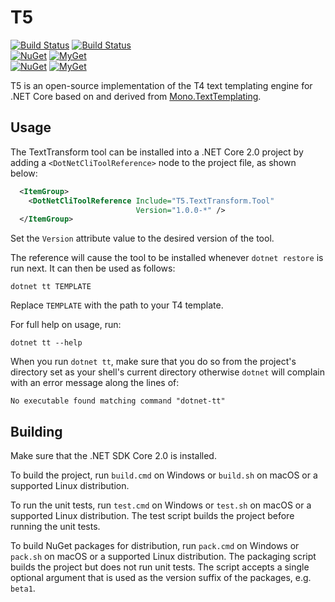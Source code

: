 # T5

[![Build Status][win-build-badge]][win-builds]
[![Build Status][nix-build-badge]][nix-builds]  
[![NuGet][tt-nuget-badge]][tt-nuget-pkg]
[![MyGet][tt-myget-badge]][tt-edge-pkgs]  
[![NuGet][nuget-badge]][nuget-pkg]
[![MyGet][myget-badge]][edge-pkgs]

T5 is an open-source implementation of the T4 text templating engine
for .NET Core based on and derived from [Mono.TextTemplating][mono-tt].


## Usage

The TextTransform tool can be installed into a .NET Core 2.0 project by adding
a `<DotNetCliToolReference>` node to the project file, as shown below:

```xml
  <ItemGroup>
    <DotNetCliToolReference Include="T5.TextTransform.Tool"
                            Version="1.0.0-*" />
  </ItemGroup>
```

Set the `Version` attribute value to the desired version of the tool.

The reference will cause the tool to be installed whenever `dotnet restore`
is run next. It can then be used as follows:

    dotnet tt TEMPLATE

Replace `TEMPLATE` with the path to your T4 template.

For full help on usage, run:

    dotnet tt --help

When you run `dotnet tt`, make sure that you do so from the project's
directory set as your shell's current directory otherwise `dotnet` will
complain with an error message along the lines of:

    No executable found matching command "dotnet-tt"


## Building

Make sure that the .NET SDK Core 2.0 is installed.

To build the project, run `build.cmd` on Windows or `build.sh` on macOS or a
supported Linux distribution.

To run the unit tests, run `test.cmd` on Windows or `test.sh` on macOS or a
supported Linux distribution. The test script builds the project before
running the unit tests.

To build NuGet packages for distribution, run `pack.cmd` on Windows or
`pack.sh` on macOS or a supported Linux distribution. The packaging script
builds the project but does not run unit tests. The script accepts a single
optional argument that is used as the version suffix of the packages, e.g.
`beta1`.


[win-build-badge]: https://img.shields.io/appveyor/ci/raboof/t5/master.svg?label=windows
[win-builds]: https://ci.appveyor.com/project/raboof/t5
[nix-build-badge]: https://img.shields.io/travis/atifaziz/t5/master.svg?label=linux
[nix-builds]: https://travis-ci.org/atifaziz/t5
[myget-badge]: https://img.shields.io/myget/raboof/vpre/T5.TextTemplating.svg?label=myget+|+lib
[edge-pkgs]: https://www.myget.org/feed/raboof/package/nuget/T5.TextTemplating
[nuget-badge]: https://img.shields.io/nuget/v/T5.TextTemplating.svg?label=nuget+|+lib
[nuget-pkg]: https://www.nuget.org/packages/T5.TextTemplating
[tt-myget-badge]: https://img.shields.io/myget/raboof/vpre/T5.TextTransform.Tool.svg?label=myget+|+tt
[tt-edge-pkgs]: https://www.myget.org/feed/raboof/package/nuget/T5.TextTransform.Tool
[tt-nuget-badge]: https://img.shields.io/nuget/v/T5.TextTransform.Tool.svg?label=nuget+|+tt
[tt-nuget-pkg]: https://www.nuget.org/packages/T5.TextTransform.Tool

[mono-tt]: https://www.nuget.org/packages/Mono.TextTemplating
